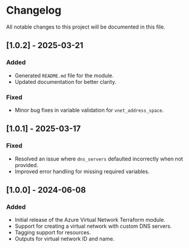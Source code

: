 # Changelog

All notable changes to this project will be documented in this file.

## [1.0.2] - 2025-03-21

### Added

- Generated `README.md` file for the module.
- Updated documentation for better clarity.

### Fixed

- Minor bug fixes in variable validation for `vnet_address_space`.

## [1.0.1] - 2025-03-17

### Fixed

- Resolved an issue where `dns_servers` defaulted incorrectly when not provided.
- Improved error handling for missing required variables.

## [1.0.0] - 2024-06-08

### Added

- Initial release of the Azure Virtual Network Terraform module.
- Support for creating a virtual network with custom DNS servers.
- Tagging support for resources.
- Outputs for virtual network ID and name.